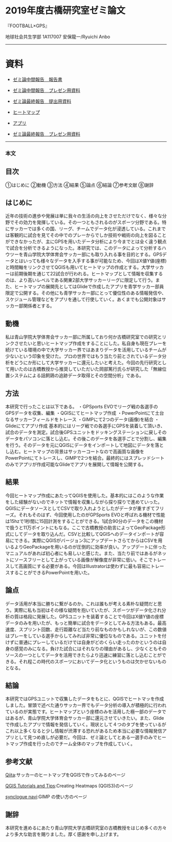 # 2019年度古橋研究室ゼミ論文

『FOOTBALL×GPS』

地球社会共生学部 1A117007 安保龍一/Ryuichi Anbo

-----------
# 資料
- [ゼミ論中間報告　報告書](https://medium.com/furuhashilab/12-20-%E3%82%BC%E3%83%9F%E8%AB%96%E4%B8%AD%E9%96%93%E5%A0%B1%E5%91%8A-ec9fd72af741?source=friends_link&sk=75de87c6009de1261cd6251de238a594)


- [ゼミ論中間報告　プレゼン用資料](https://docs.google.com/presentation/d/1OoMceupmSV5lmiR66yzRAXN-5ewf4eF814-CYeI9b1w/edit?usp=sharing)

- [ゼミ論最終報告　提出用資料](https://docs.google.com/document/d/1qflv5P9f4mjFx2pE4thZjV8PdTn9mnQMXT3bqYnNFck/edit?usp=sharing)

- [ヒートマップ](https://github.com/furuhashilab/2019gsc_RyuichiAnbo/blob/master/data/temp/スクリーンショット%202020-01-18%2023.07.24.png)

- [アプリ](https://fdutz.glideapp.io)

- [ゼミ論最終報告　プレゼン用資料](https://docs.google.com/presentation/d/1hx8v2ZQERkS5ezE8MNQh7KyUz56WjiyeuxRrcIA_6uw/edit?usp=sharing)
--------------
### 本文
## 目次
①はじめに
②動機
③方法
④結果
⑤論点
⑥結論
⑦参考文献
⑧謝辞
## はじめに
近年の技術の進歩や発展は単に我々の生活の向上をさせただけでなく、様々な分野でその効力を発揮している。その一つともされるのがスポーツ分野である。特にサッカーでは多くの国、リーグ、チームでデータ化が浸透している。これまでは客観的に試合を見てその中でのプレーからでしか技術や戦術の向上を図ることができなかったが、主にGPSを用いたデータ分析により今までとは全く違う観点で試合を分析できるようになった。本研究では、このデータによって分析するハウツーを青山学院大学体育会サッカー部にも取り入れる事を目的とする。GPSデータとはいっても様々なデータを入手する事が可能なため、今回はX値Y値(座標)と時間軸をリンクさせてQGISも用いてヒートマップの作成とする。大学サッカーは前期後期を通じて22試合が行われる。ヒートマップとして情報を収集するのは、より高いレベルである関東2部大学サッカーリーグに限定して行う。また、ヒートマップの展開先としてはGlideで作成したアプリを青学サッカー部員限定で公開する。その他にも青学サッカー部にとって優位性のある情報発信や、スケジュール管理などをアプリを通して行使していく。あくまでも公開対象はサッカー部関係者とする。
## 動機
私は青山学院大学体育会サッカー部に所属しており何か古橋研究室での研究とリンクさせたいと思いヒートマップ作成をすることにした。私自身も現在プレーを続けている環境の中で大学サッカー界ではあまりデータを活用しているチームが少ないという印象を受けた。プロの世界ではもう当たり前とされているデータ分析をどうにか形にして大学サッカーに還元したいと考えた。今回の先行研究として用いたのは古橋教授から推奨していただいた岡部篤行氏らが研究した「無線位置システムによる話飼鶏の追跡データ取得とその空間分析」である。
## 方法
本研究で行ったことは以下である。
・GPSports EVOでリーグ戦の各選手のGPSデータを収集、編集
・QGISにてヒートマップ作成
・PowerPointにて土台なるサッカーフィールドをトレース
・GIMPにて2つのデータ(画像)を結合
・Glideにてアプリ作成
基本的にはリーグ戦での各選手にGPSを装着して頂いき、試合のデータを測定。試合後GPSユニットをドッキングステーションに戻しそのデータをパソコンに落とし込む。その後このデータを各選手ごとで分割し、編集を行う。そのデータを元にQGISにデータをインポートして地図にデータを落とし込む。ヒートマップの背景はサッカーコートなので高画質な画像をPowerPointにてトレースし、GIMPで2つを結合。最終的にはスプレッドシートのみでアプリが作成可能なGlideでアプリを展開して情報を公開する。
## 結果
今回ヒートマップ作成にあたってQGISを使用した。基本的にはこのような作業をした経験がないのでネットで情報を収集しながら探り探りで進めていった。QGISにデータソースとしてCSVで取り入れようとしたがデータが重すぎてフリーズ。それもそのはず、今回使用したのがGPSports EVOと呼ばれる機材で性能は15hzで1秒間に15回計測をすることができる。1試合90分のデータをこの機材で扱うと11万ポイントにもなる。ここで古橋教授の助言によってGeoPackage形式にしてデータを取り込んだ。CSVと比較してQGISへのデータインポートが容易にできる。実際にQGISがバージョン3にアップデートさらてからはCSVを用いるよりGeoPackageを用いるのが圧倒的に効率が良い。アップデートに伴ったマニュアルがあれば初心者にも易しいと感じた。また、当たり前ではあるがネットにソースフリーとして上がっている画像が解像度が非常に低い。そこでトレースして高画質にする必要がある。今回はIllustratorは使わずに最も容易にトレースすることができるPowerPointを用いた。
## 論点
データ活用が本当に勝ちに繋がるのか。これは誰もが考える素朴な疑問だと思う。実際に私も当初はその様な疑問を抱いていたが、スポーツがデータ化され分析の質は格段に発展した。GPSユニットを装着することで今回はX値Y値の座標データのみを用いたが、もっと簡単に試合をデータとしてみる方法もある。最高速度、スプリント回数、走行距離など当たり前なものかもしれないが、この数値はプレーをしている選手からしてみれば非常に優位なものである。ユニットを付けずに普通にプレーしているだけでは自身がどのくらい走ったのかというのは自身の感覚のみになる。負けた試合にはそれなりの理由があるし、少なくともそのソースの一つとしてデータを活用できたらより迅速に練習に落とし込むことができる。それ程この時代のスポーツにおいてデータ化というものは欠かせないものとなる。
## 結論
本研究ではGPSユニットで収集したデータをもとに、QGISでヒートマッを作成しました。冒頭で述べた通りサッカー界でもデータ分析の導入が積極的に行われているのが実態です。ヒートマップという座標のみを活用した極一部のデータではあるが、青山学院大学体育会サッカー部に還元させていきたい。また、Glideで作成したアプリで情報を発信していく。現状として４つのタブを使っているがこれ以上多くなると少し情報が渋滞する恐れがあるため本当に必要な情報発信アプリとして見つめ直しが必要だ。今回は、ゼミ論としてとある一選手のみでヒートマップ作成を行ったのでチーム全体のマップを作成していく。
## 参考文献
[Qiita](https://qiita.com/Yfuruchin/items/5aa60ad983b3b58a7ac1#qgisにとりこむ):サッカーのヒートマップをQGISで作ってみるのページ

[QGIS Tutorials and Tips](https://l.facebook.com/l.php?u=https%3A%2F%2Fwww.qgistutorials.com%2Fen%2Fdocs%2F3%2Fcreating_heatmaps.html%3Ffbclid%3DIwAR2QrbKK2Pn7yLgsdZ4wJJ_yZKthVK9DTbER1nUJrG29hLFOR8nBRuLx-DI&h=AT1g8ZzKxPwt4PIEum0LHc7z_5T5j4wdMm0Nnp5tAAXIx3r-i1TGgfnR2XD7saes1kHM1D2ibjif5RLs470dMqQAl8ReLKbut80SHyTMYQWUKzzQVTGfBaj1PbFXUsz9fTgjEa9xuYo):Creating Heatmaps (QGIS3)のページ

[synclogue navi](https://synclogue-navi.com/category/gimp/):GIMP の使い方のページ

## 謝辞
本研究を進めるにあたり青山学院大学古橋研究室の古橋教授をはじめ多くの方々より多大な助言を賜りました。厚く感謝を申し上げます。

